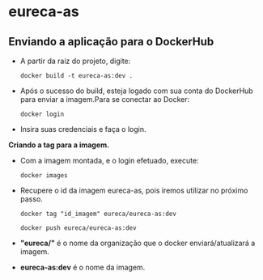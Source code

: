 # eureca-as

## Enviando a aplicação para o DockerHub

- A partir da raiz do projeto, digite:

    `docker build -t eureca-as:dev .`

- Após o sucesso do build, esteja logado com sua conta do DockerHub para enviar a imagem.Para se conectar ao Docker:

    `docker login`

- Insira suas credenciais e faça o login.

**Criando a tag para a imagem.**

- Com a imagem montada, e o login efetuado, execute:

    `docker images`

- Recupere o id da imagem eureca-as, pois iremos utilizar no próximo passo.

    `docker tag "id_imagem" eureca/eureca-as:dev`

    `docker push eureca/eureca-as:dev`

- **"eureca/"** é o nome da organização que o docker enviará/atualizará a imagem.
- **eureca-as:dev** é o nome da imagem.
